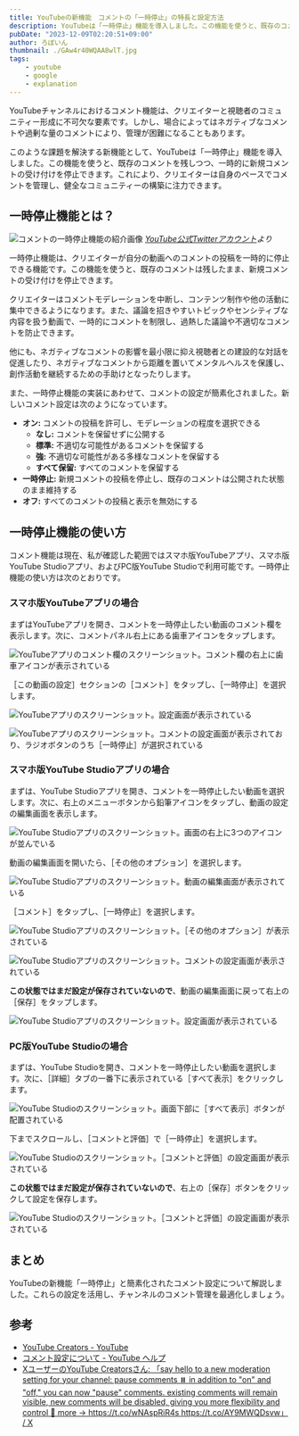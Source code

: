 ```yaml
---
title: YouTubeの新機能　コメントの「一時停止」の特長と設定方法
description: YouTubeは「一時停止」機能を導入しました。この機能を使うと、既存のコメントを残しつつ、一時的に新規コメントの受け付けを停止できます。
pubDate: "2023-12-09T02:20:51+09:00"
author: ろぼいん
thumbnail: ./GAw4r40WQAA8wlT.jpg
tags:
    - youtube
    - google
    - explanation
---
```


YouTubeチャンネルにおけるコメント機能は、クリエイターと視聴者のコミュニティー形成に不可欠な要素です。しかし、場合によってはネガティブなコメントや過剰な量のコメントにより、管理が困難になることもあります。

このような課題を解決する新機能として、YouTubeは「一時停止」機能を導入しました。この機能を使うと、既存のコメントを残しつつ、一時的に新規コメントの受け付けを停止できます。これにより、クリエイターは自身のペースでコメントを管理し、健全なコミュニティーの構築に注力できます。

## 一時停止機能とは？

![コメントの一時停止機能の紹介画像](./GAw4r40WQAA8wlT.jpg)
*[YouTube公式Twitterアカウント](https://twitter.com/YouTubeCreators/status/1732822286418252078)より*

一時停止機能は、クリエイターが自分の動画へのコメントの投稿を一時的に停止できる機能です。この機能を使うと、既存のコメントは残したまま、新規コメントの受け付けを停止できます。

クリエイターはコメントモデレーションを中断し、コンテンツ制作や他の活動に集中できるようになります。また、議論を招きやすいトピックやセンシティブな内容を扱う動画で、一時的にコメントを制限し、過熱した議論や不適切なコメントを防止できます。

他にも、ネガティブなコメントの影響を最小限に抑え視聴者との建設的な対話を促進したり、ネガティブなコメントから距離を置いてメンタルヘルスを保護し、創作活動を継続するための手助けとなったりします。

また、一時停止機能の実装にあわせて、コメントの設定が簡素化されました。新しいコメント設定は次のようになっています。

* **オン:** コメントの投稿を許可し、モデレーションの程度を選択できる
  * **なし:** コメントを保留せずに公開する
  * **標準:** 不適切な可能性があるコメントを保留する
  * **強:** 不適切な可能性がある多様なコメントを保留する
  * **すべて保留:** すべてのコメントを保留する
* **一時停止:** 新規コメントの投稿を停止し、既存のコメントは公開された状態のまま維持する
* **オフ:** すべてのコメントの投稿と表示を無効にする

## 一時停止機能の使い方

コメント機能は現在、私が確認した範囲ではスマホ版YouTubeアプリ、スマホ版YouTube Studioアプリ、およびPC版YouTube Studioで利用可能です。一時停止機能の使い方は次のとおりです。

### スマホ版YouTubeアプリの場合

まずはYouTubeアプリを開き、コメントを一時停止したい動画のコメント欄を表示します。次に、コメントパネル右上にある歯車アイコンをタップします。

![YouTubeアプリのコメント欄のスクリーンショット。コメント欄の右上に歯車アイコンが表示されている](./image.png)

［この動画の設定］セクションの［コメント］をタップし、［一時停止］を選択します。

![YouTubeアプリのスクリーンショット。設定画面が表示されている](./image-1.png)

![YouTubeアプリのスクリーンショット。コメントの設定画面が表示されており、ラジオボタンのうち［一時停止］が選択されている](./image-2.png)

### スマホ版YouTube Studioアプリの場合

まずは、YouTube Studioアプリを開き、コメントを一時停止したい動画を選択します。次に、右上のメニューボタンから鉛筆アイコンをタップし、動画の設定の編集画面を表示します。

![YouTube Studioアプリのスクリーンショット。画面の右上に3つのアイコンが並んでいる](./image-3.png)

動画の編集画面を開いたら、［その他のオプション］を選択します。

![YouTube Studioアプリのスクリーンショット。動画の編集画面が表示されている](./image-4.png)

［コメント］をタップし、［一時停止］を選択します。

![YouTube Studioアプリのスクリーンショット。［その他のオプション］が表示されている](./image-5.png)

![YouTube Studioアプリのスクリーンショット。コメントの設定画面が表示されている](./image-6.png)

**この状態ではまだ設定が保存されていないので**、動画の編集画面に戻って右上の［保存］をタップします。

![YouTube Studioアプリのスクリーンショット。設定画面が表示されている](./image-7.png)

### PC版YouTube Studioの場合

まずは、YouTube Studioを開き、コメントを一時停止したい動画を選択します。次に、［詳細］タブの一番下に表示されている［すべて表示］をクリックします。

![YouTube Studioのスクリーンショット。画面下部に［すべて表示］ボタンが配置されている](./image-8.png)

下までスクロールし、［コメントと評価］で［一時停止］を選択します。

![YouTube Studioのスクリーンショット。［コメントと評価］の設定画面が表示されている](./image-9.png)

**この状態ではまだ設定が保存されていないので**、右上の［保存］ボタンをクリックして設定を保存します。

![YouTube Studioのスクリーンショット。［コメントと評価］の設定画面が表示されている](./image-10.png)

## まとめ

YouTubeの新機能「一時停止」と簡素化されたコメント設定について解説しました。これらの設定を活用し、チャンネルのコメント管理を最適化しましょう。

## 参考

- [YouTube Creators - YouTube](https://www.youtube.com/channel/UCkRfArvrzheW2E7b6SVT7vQ/community?lb=UgkxP6pziafkHJ4fyaHxfK38vNh5mtk6oYoM)
- [コメント設定について - YouTube ヘルプ](https://support.google.com/youtube/answer/9483359)
- [XユーザーのYouTube Creatorsさん: 「say hello to a new moderation setting for your channel: pause comments ⏸️ in addition to "on" and "off," you can now "pause" comments. existing comments will remain visible, new comments will be disabled, giving you more flexibility and control 🌟 more → https://t.co/wNAspRiR4s https://t.co/AY9MWQDsvw」 / X](https://twitter.com/YouTubeCreators/status/1732822286418252078)
